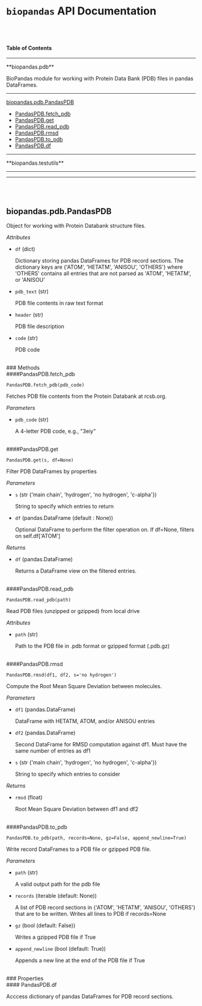 # `biopandas` API Documentation

<br><br>
#### Table of Contents


<hr>
**biopandas.pdb**

BioPandas module for working with Protein Data Bank (PDB)
files in pandas DataFrames.<hr>

[biopandas.pdb.PandasPDB](#biopandaspdbpandaspdb)

* [PandasPDB.fetch_pdb](#pandaspdbfetch_pdb)
* [PandasPDB.get](#pandaspdbget)
* [PandasPDB.read_pdb](#pandaspdbread_pdb)
* [PandasPDB.rmsd](#pandaspdbrmsd)
* [PandasPDB.to_pdb](#pandaspdbto_pdb)
* [PandasPDB.df](#pandaspdbdf)


<hr>
**biopandas.testutils**

<hr>



<hr><br><br>

## biopandas.pdb.PandasPDB

Object for working with Protein Databank structure files.

*Attributes*

* `df` (dict)

    Dictionary storing pandas DataFrames for PDB record sections.
    The dictionary keys are {'ATOM', 'HETATM', 'ANISOU', 'OTHERS'}
    where 'OTHERS' contains all entries that are not parsed as
    'ATOM', 'HETATM', or 'ANISOU'


* `pdb_text` (str)

    PDB file contents in raw text format


* `header` (str)

    PDB file description


* `code` (str)

    PDB code

<br>
### Methods

<br>
####PandasPDB.fetch_pdb

`PandasPDB.fetch_pdb(pdb_code)`

Fetches PDB file contents from the Protein Databank at rcsb.org.

*Parameters*

* `pdb_code` (str)

    A 4-letter PDB code, e.g., "3eiy"


<br>
####PandasPDB.get

`PandasPDB.get(s, df=None)`

Filter PDB DataFrames by properties

*Parameters*

* `s` (str {'main chain', 'hydrogen', 'no hydrogen', 'c-alpha'})

    String to specify which entries to return


* `df` (pandas.DataFrame (default : None))

    Optional DataFrame to perform the filter operation on.
    If df=None, filters on self.df['ATOM']

*Returns*

* `df` (pandas.DataFrame)

    Returns a DataFrame view on the filtered entries.


<br>
####PandasPDB.read_pdb

`PandasPDB.read_pdb(path)`

Read PDB files (unzipped or gzipped) from local drive

*Attributes*

* `path` (str)

    Path to the PDB file in .pdb format or gzipped format (.pdb.gz)


<br>
####PandasPDB.rmsd

`PandasPDB.rmsd(df1, df2, s='no hydrogen')`

Compute the Root Mean Square Deviation between molecules.

*Parameters*

* `df1` (pandas.DataFrame)

    DataFrame with HETATM, ATOM, and/or ANISOU entries


* `df2` (pandas.DataFrame)

    Second DataFrame for RMSD computation against df1. Must have the
    same number of entries as df1


* `s` (str {'main chain', 'hydrogen', 'no hydrogen', 'c-alpha'})

    String to specify which entries to consider

*Returns*

* `rmsd` (float)

    Root Mean Square Deviation between df1 and df2


<br>
####PandasPDB.to_pdb

`PandasPDB.to_pdb(path, records=None, gz=False, append_newline=True)`

Write record DataFrames to a PDB file or gzipped PDB file.

*Parameters*

* `path` (str)

    A valid output path for the pdb file


* `records` (iterable (default: None))

    A list of PDB record sections in
    {'ATOM', 'HETATM', 'ANISOU', 'OTHERS'} that are to be written.
    Writes all lines to PDB if records=None


* `gz` (bool (default: False))

    Writes a gzipped PDB file if True


* `append_newline` (bool (default: True))

    Appends a new line at the end of the PDB file if True


<br>
### Properties

<br>
#### PandasPDB.df

Acccess dictionary of pandas DataFrames for PDB record sections.


